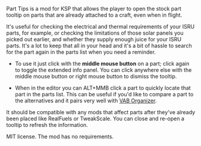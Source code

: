 Part Tips is a mod for KSP that allows the player to open the stock part tooltip on parts that are already attached to a craft, even when in flight. 

It's useful for checking the electrical and thermal requirements of your ISRU parts, for example, or checking the limitations of those solar panels you picked out earlier, and whether they supply enough juice for your ISRU parts. It's a lot to keep that all in your head and it's a bit of hassle to search for the part again in the parts list when you need a reminder.

- To use it just click with the **middle mouse button** on a part; click again to toggle the extended info panel. You can click anywhere else with the middle mouse button or right mouse button to dismiss the tooltip. 

- When in the editor you can ALT+MMB click a part to quickly locate that part in the parts list. This can be useful if you'd like to compare a part to the alternatives and it pairs very well with [VAB Organizer](https://github.com/post-kerbin-mining-corporation/VABOrganizer/releases).

It should be compatible with any mods that affect parts after they've already been placed like RealFuels or TweakScale. You can close and re-open a tooltip to refresh the information.

MIT license. The mod has no requirements.

